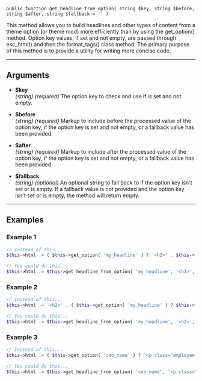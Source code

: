`public function get_headline_from_option( string $key, string $before, string $after, string $fallback = '' )`

This method allows you to build headlines and other types of content from a theme option (or theme mod) more efficiently than by using the get_option() method. Option key values, if set and not empty, are passed through esc_html() and then the format_tags() class method. The primary purpose of this method is to provide a utility for writing more concise code.

***

## Arguments

- **$key**  
_(string)_ _(required)_ The option key to check and use if is set and not empty.  
  
- **$before**  
_(string)_ _(required)_ Markup to include before the processed value of the option key, if the option key is set and not empty, or a fallback value has been provided.  
  
- **$after**  
_(string)_ _(required)_ Markup to include after the processed value of the option key, if the option key is set and not empty, or a fallback value has been provided.  
  
- **$fallback**  
_(string)_ _(optional)_ An optional string to fall back to if the option key isn't set or is empty. If a fallback value is not provided and the option key isn't set or is empty, the method will return empty.  
  
***

## Examples

### Example 1

```php
// Instead of this...
$this->html .= ( $this->get_option( 'my_headline' ) ? '<h2>' . $this->format_tags( esc_html( $this->get_option( 'my_headline' ) ) ) . '</h2>' : '' );

// You could do this...
$this->html .= $this->get_headline_from_option( 'my_headline', '<h2>', '</h2>' );
```

### Example 2

```php
// Instead of this...
$this->html .= '<h2>' . ( $this->get_option( 'my_headline' ) ? $this->format_tags( esc_html( $this->get_option( 'my_headline' ) ) ) : 'Awesome Content' ) . '</h2>';

// You could do this...
$this->html .= $this->get_headline_from_option( 'my_headline', '<h2>', '</h2>', 'Awesome Content' );
```

### Example 3

```php
// Instead of this...
$this->html .= ( $this->get_option( 'ceo_name' ) ? '<p class="employee-meta mb-0">CEO: ' . $this->format_tags( esc_html( $this->get_option( 'ceo_name' ) ) ) . '</p>' : '' );

// You could do this...
$this->html .= $this->get_headline_from_option( 'ceo_name', '<p class="employee-meta mb-0">CEO: ', '</p>' );
```